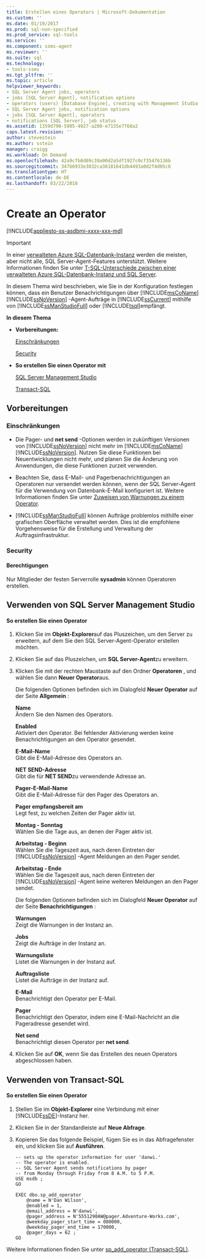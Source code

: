 ```yaml
---
title: Erstellen eines Operators | Microsoft-Dokumentation
ms.custom: ''
ms.date: 01/19/2017
ms.prod: sql-non-specified
ms.prod_service: sql-tools
ms.service: ''
ms.component: ssms-agent
ms.reviewer: ''
ms.suite: sql
ms.technology:
- tools-ssms
ms.tgt_pltfrm: ''
ms.topic: article
helpviewer_keywords:
- SQL Server Agent jobs, operators
- jobs [SQL Server Agent], notification options
- operators (users) [Database Engine], creating with Management Studio
- SQL Server Agent jobs, notification options
- jobs [SQL Server Agent], operators
- notifications [SQL Server], job status
ms.assetid: 1359d790-5905-4927-a208-e7155e7768a2
caps.latest.revision: ''
author: stevestein
ms.author: sstein
manager: craigg
ms.workload: On Demand
ms.openlocfilehash: 42a9cfb8d09c39a90d2a5df1927c0cf35476136b
ms.sourcegitcommit: 34766933e3832ca36181641db4493a0d2f4d05c6
ms.translationtype: HT
ms.contentlocale: de-DE
ms.lasthandoff: 03/22/2018
---
```

# <a name="create-an-operator"></a>Create an Operator
[!INCLUDE[appliesto-ss-asdbmi-xxxx-xxx-md](../../includes/appliesto-ss-asdbmi-xxxx-xxx-md.md)]

> [!IMPORTANT]  
> In einer [verwalteten Azure SQL-Datenbank-Instanz](https://docs.microsoft.com/azure/sql-database/sql-database-managed-instance) werden die meisten, aber nicht alle, SQL Server-Agent-Features unterstützt. Weitere Informationen finden Sie unter [T-SQL-Unterschiede zwischen einer verwalteten Azure SQL-Datenbank-Instanz und SQL Server](https://docs.microsoft.com/azure/sql-database/sql-database-managed-instance-transact-sql-information#sql-server-agent).

In diesem Thema wird beschrieben, wie Sie in der Konfiguration festlegen können, dass ein Benutzer Benachrichtigungen über [!INCLUDE[msCoName](../../includes/msconame_md.md)] [!INCLUDE[ssNoVersion](../../includes/ssnoversion_md.md)] -Agent-Aufträge in [!INCLUDE[ssCurrent](../../includes/sscurrent_md.md)] mithilfe von [!INCLUDE[ssManStudioFull](../../includes/ssmanstudiofull_md.md)] oder [!INCLUDE[tsql](../../includes/tsql_md.md)]empfängt.  
  
**In diesem Thema**  
  
-   **Vorbereitungen:**  
  
    [Einschränkungen](#Restrictions)  
  
    [Security](#Security)  
  
-   **So erstellen Sie einen Operator mit**  
  
    [SQL Server Management Studio](#SSMSProcedure)  
  
    [Transact-SQL](#TsqlProcedure)  
  
## <a name="BeforeYouBegin"></a>Vorbereitungen  
  
### <a name="Restrictions"></a>Einschränkungen  
  
-   Die Pager- und **net send** -Optionen werden in zukünftigen Versionen von [!INCLUDE[ssNoVersion](../../includes/ssnoversion_md.md)] nicht mehr im [!INCLUDE[msCoName](../../includes/msconame_md.md)][!INCLUDE[ssNoVersion](../../includes/ssnoversion_md.md)]. Nutzen Sie diese Funktionen bei Neuentwicklungen nicht mehr, und planen Sie die Änderung von Anwendungen, die diese Funktionen zurzeit verwenden.  
  
-   Beachten Sie, dass E-Mail- und Pagerbenachrichtigungen an Operatoren nur versendet werden können, wenn der SQL Server-Agent für die Verwendung von Datenbank-E-Mail konfiguriert ist. Weitere Informationen finden Sie unter [Zuweisen von Warnungen zu einem Operator](http://msdn.microsoft.com/library/ms190038.aspx).  
  
-   [!INCLUDE[ssManStudioFull](../../includes/ssmanstudiofull_md.md)] können Aufträge problemlos mithilfe einer grafischen Oberfläche verwaltet werden. Dies ist die empfohlene Vorgehensweise für die Erstellung und Verwaltung der Auftragsinfrastruktur.  
  
### <a name="Security"></a>Security  
  
#### <a name="Permissions"></a>Berechtigungen  
Nur Mitglieder der festen Serverrolle **sysadmin** können Operatoren erstellen.  
  
## <a name="SSMSProcedure"></a>Verwenden von SQL Server Management Studio  
  
#### <a name="to-create-an-operator"></a>So erstellen Sie einen Operator  
  
1.  Klicken Sie im **Objekt-Explorer**auf das Pluszeichen, um den Server zu erweitern, auf dem Sie den SQL Server-Agent-Operator erstellen möchten.  
  
2.  Klicken Sie auf das Pluszeichen, um **SQL Server-Agent**zu erweitern.  
  
3.  Klicken Sie mit der rechten Maustaste auf den Ordner **Operatoren** , und wählen Sie dann **Neuer Operator**aus.  
  
    Die folgenden Optionen befinden sich im Dialogfeld **Neuer Operator** auf der Seite **Allgemein** :  
  
    **Name**  
    Ändern Sie den Namen des Operators.  
  
    **Enabled**  
    Aktiviert den Operator. Bei fehlender Aktivierung werden keine Benachrichtigungen an den Operator gesendet.  
  
    **E-Mail-Name**  
    Gibt die E-Mail-Adresse des Operators an.  
  
    **NET SEND-Adresse**  
    Gibt die für **NET SEND**zu verwendende Adresse an.  
  
    **Pager-E-Mail-Name**  
    Gibt die E-Mail-Adresse für den Pager des Operators an.  
  
    **Pager empfangsbereit am**  
    Legt fest, zu welchen Zeiten der Pager aktiv ist.  
  
    **Montag - Sonntag**  
    Wählen Sie die Tage aus, an denen der Pager aktiv ist.  
  
    **Arbeitstag - Beginn**  
    Wählen Sie die Tageszeit aus, nach deren Eintreten der [!INCLUDE[ssNoVersion](../../includes/ssnoversion_md.md)] -Agent Meldungen an den Pager sendet.  
  
    **Arbeitstag - Ende**  
    Wählen Sie die Tageszeit aus, nach deren Eintreten der [!INCLUDE[ssNoVersion](../../includes/ssnoversion_md.md)] -Agent keine weiteren Meldungen an den Pager sendet.  
  
    Die folgenden Optionen befinden sich im Dialogfeld **Neuer Operator** auf der Seite **Benachrichtigungen** :  
  
    **Warnungen**  
    Zeigt die Warnungen in der Instanz an.  
  
    **Jobs**  
    Zeigt die Aufträge in der Instanz an.  
  
    **Warnungsliste**  
    Listet die Warnungen in der Instanz auf.  
  
    **Auftragsliste**  
    Listet die Aufträge in der Instanz auf.  
  
    **E-Mail**  
    Benachrichtigt den Operator per E-Mail.  
  
    **Pager**  
    Benachrichtigt den Operator, indem eine E-Mail-Nachricht an die Pageradresse gesendet wird.  
  
    **Net send**  
    Benachrichtigt diesen Operator per **net send**.  
  
4.  Klicken Sie auf **OK**, wenn Sie das Erstellen des neuen Operators abgeschlossen haben.  
  
## <a name="TsqlProcedure"></a>Verwenden von Transact-SQL  
  
#### <a name="to-create-an-operator"></a>So erstellen Sie einen Operator  
  
1.  Stellen Sie im **Objekt-Explorer** eine Verbindung mit einer [!INCLUDE[ssDE](../../includes/ssde_md.md)]-Instanz her.  
  
2.  Klicken Sie in der Standardleiste auf **Neue Abfrage**.  
  
3.  Kopieren Sie das folgende Beispiel, fügen Sie es in das Abfragefenster ein, und klicken Sie auf **Ausführen**.  
  
    ```  
    -- sets up the operator information for user 'danwi.'
    -- The operator is enabled.   
    -- SQL Server Agent sends notifications by pager 
    -- from Monday through Friday from 8 A.M. to 5 P.M.  
    USE msdb ;  
    GO  
  
    EXEC dbo.sp_add_operator  
        @name = N'Dan Wilson',  
        @enabled = 1,  
        @email_address = N'danwi',  
        @pager_address = N'5551290AW@pager.Adventure-Works.com',  
        @weekday_pager_start_time = 080000,  
        @weekday_pager_end_time = 170000,  
        @pager_days = 62 ;  
    GO  
    ```  
  
Weitere Informationen finden Sie unter [sp_add_operator (Transact-SQL)](http://msdn.microsoft.com/en-us/817cd98a-4dff-4ed8-a546-f336c144d1e0).  
  

